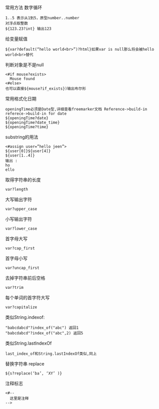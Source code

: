 常用方法
数字循环
```
1..5 表示从1到5，原型number..number
对浮点取整数
${123.23?int} 输出123
```
给变量赋值
```
${var?default(“hello world<br>”)?html}如果var is null那么将会被hello world<br>替代
```
判断对象是不是null
```
<#if mouse?exists>
  Mouse found
<#else>
也可以直接${mouse?if_exists})输出布尔形
```
常用格式化日期
```
openingTime必须是Date型,详细查看freemarker文档 Reference->build-in referece->build-in for date
${openingTime?date}
${openingTime?date_time}
${openingTime?time}
```
substring的用法
```
<#assign user=”hello jeen”>
${user[0]}${user[4]}
${user[1..4]}
输出 :
ho
ello  
```
取得字符串的长度
```
var?length
```
大写输出字符
```
var?upper_case
```
小写输出字符
```
var?lower_case
```
首字母大写
```
var?cap_first
```
首字母小写
```
var?uncap_first
```
去掉字符串前后空格
```
var?trim
```
每个单词的首字符大写
```
var?capitalize
```
类似String.indexof: 
```
"babcdabcd"?index_of("abc") 返回1
"babcdabcd"?index_of("abc",2) 返回5
```
类似String.lastIndexOf
```
last_index_of和String.lastIndexOf类似,同上
```
替换字符串 replace
```
${s?replace(‘ba’, ‘XY’ )}
```
注释标志
```
<#-- 
  这里是注释
-->
```